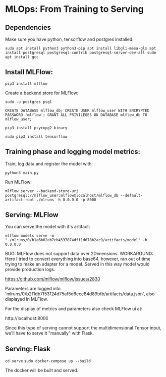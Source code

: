 # MLOps: From Training to Serving

## Dependencies

Make sure you have python, tensorflow and postgres installed:

`sudo apt install python3 python3-pip
apt install libgl1-mesa-glx
apt install postgresql postgresql-contrib postgresql-server-dev-all
sudo apt install gcc`

## Install MLFlow:

`pip3 install mlflow`

Create a backend store for MLFlow:

`sudo -u postgres psql`

`CREATE DATABASE mlflow_db;
CREATE USER mlflow_user WITH ENCRYPTED PASSWORD 'mlflow';
GRANT ALL PRIVILEGES ON DATABASE mlflow_db TO mlflow_user;`

`pip3 install psycopg2-binary`

`sudo pip3 install tensorflow`

## Training phase and logging model metrics:

Train, log data and register the model with:

`python3 main.py`

Run MLFlow:

`mlflow server --backend-store-uri postgresql://mlflow_user:mlflow@localhost/mlflow_db --default-artifact-root ./mlruns -h 0.0.0.0 -p 8000`

## Serving: MLFlow

You can serve the model with it's artifact:

`mlflow models serve -m "./mlruns/0/b1a6b02eb7cb4537874dff1d678b2ac9/artifacts/model" -h 0.0.0.0`

BUG: MLFlow does not support data over 2Dimensions. 
WORKAROUND:
Here I tried to convert everything into base64,
however, ran out of time trying to make an adapter for a model.
Served in this way model would provide production logs.

https://github.com/mlflow/mlflow/issues/2830

Parameters are logged into 'mlruns/0/b2f1db7f53124d75af5d6ecc84d89bfb/artifacts/data.json', also displayed in MLFlow.

For the display of metrics and parameters also check MLFlow ui at:

http://localhost:8000

Since this type of serving cannot support the multidimensional Tensor input, 
we'll have to serve it "manually" with Flask.

## Serving: Flask
`cd serve`
`sudo docker-compose up --build`

The docker will be built and served.

